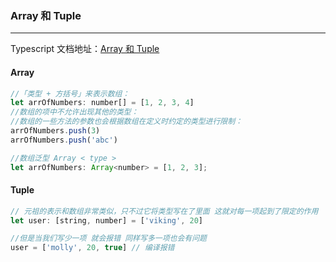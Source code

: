 ### **Array 和 Tuple**
---

Typescript 文档地址：[Array 和 Tuple](https://www.typescriptlang.org/docs/handbook/basic-types.html#array)


#### Array

```js
//「类型 + 方括号」来表示数组：
let arrOfNumbers: number[] = [1, 2, 3, 4]
//数组的项中不允许出现其他的类型：
//数组的一些方法的参数也会根据数组在定义时约定的类型进行限制：
arrOfNumbers.push(3)
arrOfNumbers.push('abc')

//数组泛型 Array < type >
let arrOfNumbers: Array<number> = [1, 2, 3];
```


#### Tuple

```js
// 元祖的表示和数组非常类似，只不过它将类型写在了里面 这就对每一项起到了限定的作用
let user: [string, number] = ['viking', 20]

//但是当我们写少一项 就会报错 同样写多一项也会有问题
user = ['molly', 20, true] // 编译报错
```